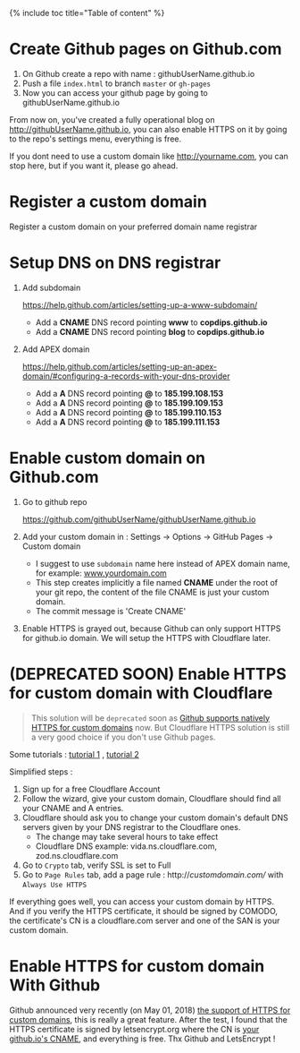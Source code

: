 {% include toc title="Table of content" %}

# Create Github pages on Github.com

1. On Github create a repo with name : githubUserName.github.io
2. Push a file `index.html` to branch `master` or `gh-pages`
3. Now you can access your github page by going to githubUserName.github.io

From now on, you've created a fully operational blog on http://githubUserName.github.io, you can also enable HTTPS on it by going to the repo's settings menu, everything is free.

If you dont need to use a custom domain like http://yourname.com, you can stop here, but if you want it, please go ahead.

# Register a custom domain

Register a custom domain on your preferred domain name registrar

# Setup DNS on DNS registrar

1. Add subdomain

   <https://help.github.com/articles/setting-up-a-www-subdomain/>

   - Add a **CNAME** DNS record pointing **www** to **copdips.github.io**
   - Add a **CNAME** DNS record pointing **blog** to **copdips.github.io**

1. Add APEX domain

   <https://help.github.com/articles/setting-up-an-apex-domain/#configuring-a-records-with-your-dns-provider>

    - Add a **A** DNS record pointing **@** to **185.199.108.153**
    - Add a **A** DNS record pointing **@** to **185.199.109.153**
    - Add a **A** DNS record pointing **@** to **185.199.110.153**
    - Add a **A** DNS record pointing **@** to **185.199.111.153**

# Enable custom domain on Github.com

1. Go to github repo

   <https://github.com/githubUserName/githubUserName.github.io>

1. Add your custom domain in : Settings -> Options -> GitHub Pages -> Custom domain
   - I suggest to use `subdomain` name here instead of APEX domain name, for example: www.yourdomain.com
   - This step creates implicitly a file named **CNAME** under the root of your git repo, the content of the file CNAME is just your custom domain.
   - The commit message is 'Create CNAME'
1. Enable HTTPS is grayed out, because Github can only support HTTPS for github.io domain. We will setup the HTTPS with Cloudflare later.

# (DEPRECATED SOON) Enable HTTPS for custom domain with Cloudflare

> This solution will be `deprecated` soon as [Github supports natively HTTPS for custom domains](#Enable-HTTPS-For-Custom-Domain-With-Github) now. But Cloudflare HTTPS solution is still a very good choice if you don't use Github pages.

Some tutorials :
[tutorial 1](https://hackernoon.com/set-up-ssl-on-github-pages-with-custom-domains-for-free-a576bdf51bc)
,
[tutorial 2](https://www.jonathan-petitcolas.com/2017/01/13/using-https-with-custom-domain-name-on-github-pages.html)

Simplified steps :

1. Sign up for a free Cloudflare Account
1. Follow the wizard, give your custom domain, Cloudflare should find all your CNAME and A entries.
1. Cloudflare should ask you to change your custom domain's default DNS servers given by your DNS registrar to the Cloudflare ones.
    - The change may take several hours to take effect
    - Cloudflare DNS example: vida.ns.cloudflare.com, zod.ns.cloudflare.com
1. Go to `Crypto` tab, verify SSL is set to Full
1. Go to `Page Rules` tab, add a page rule : http://*customdomain.com/* with `Always Use HTTPS`

If everything goes well, you can access your custom domain by HTTPS. And if you verify the HTTPS certificate, it should be signed by COMODO, the certificate's CN is a cloudflare.com server and one of the SAN is your custom domain.

# Enable HTTPS for custom domain With Github

Github announced very recently (on May 01, 2018) [the support of HTTPS for custom domains](https://blog.github.com/2018-05-01-github-pages-custom-domains-https/), this is really a great feature. After the test, I found that the HTTPS certificate is signed by letsencrypt.org where the CN is [your github.io's CNAME](#Enable-custom-domain-on-Github.com), and everything is free. Thx Github and LetsEncrypt !
